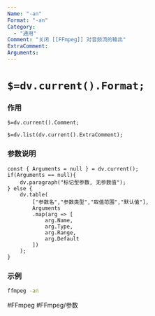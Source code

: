 ```yaml
---
Name: "-an"
Format: "-an"
Category:
  - "通用"
Comment: "关闭 [[FFmpeg]] 对音频流的输出"
ExtraComment:
Arguments:
---
```


# `$=dv.current().Format;`

### 作用
`$=dv.current().Comment;`

`$=dv.list(dv.current().ExtraComment);`

### 参数说明
```dataviewjs
const { Arguments = null } = dv.current();
if(Arguments == null){
	dv.paragraph("标记型参数, 无参数值");
} else {
	dv.table(
		["参数名","参数类型","取值范围","默认值"],
		Arguments
		.map(arg => [
			arg.Name,
			arg.Type,
			arg.Range,
			arg.Default
		])
	);
}

```

### 示例
```bash
ffmpeg -an
```

#FFmpeg #FFmpeg/参数